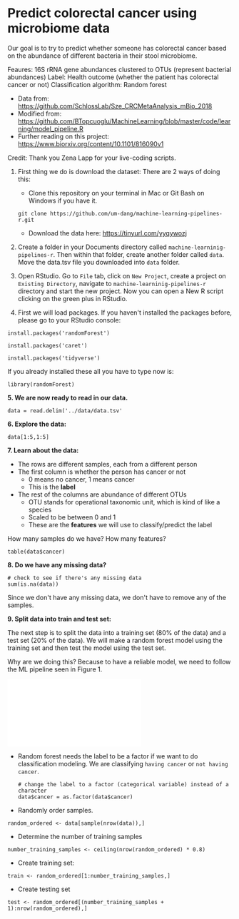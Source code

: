 # Predict colorectal cancer using microbiome data

Our goal is to try to predict whether someone has colorectal cancer based on the abundance of different bacteria in their stool microbiome.

Feaures: 16S rRNA gene abundances clustered to OTUs (represent bacterial abundances)
Label: Health outcome (whether the patient has colorectal cancer or not)
Classification algorithm: Random forest

- Data from: https://github.com/SchlossLab/Sze_CRCMetaAnalysis_mBio_2018
- Modified from: https://github.com/BTopcuoglu/MachineLearning/blob/master/code/learning/model_pipeline.R
- Further reading on this project: https://www.biorxiv.org/content/10.1101/816090v1

Credit: Thank you Zena Lapp for your live-coding scripts. 

1. First thing we do is download the dataset: There are 2 ways of doing this:
      - Clone this repository on your terminal in Mac or Git Bash on Windows if you have it.
      
      ```
      git clone https://github.com/um-dang/machine-learning-pipelines-r.git
      ```
      
      - Download the data here: https://tinyurl.com/yyqywozj

2. Create a folder in your Documents directory called `machine-learninig-pipelines-r`. Then within that folder, create another folder called `data`. Move the data.tsv file you downloaded into `data` folder.

3. Open RStudio. Go to `File` tab, click on `New Project`, create a project on `Existing Directory`, navigate to `machine-learninig-pipelines-r` directory and start the new project. Now you can open a New R script clicking on the green plus in RStudio. 

4. First we will load packages. If you haven't installed the packages before, please go to your RStudio console:

  ```install.packages('randomForest')```
  
  ```install.packages('caret')```

  ```install.packages('tidyverse')```

If you already installed these all you have to type  now is:

  ```
  library(randomForest)
  ```

__5. We are now ready to read in our data.__

```
data = read.delim('../data/data.tsv'
```

__6. Explore the data:__

```
data[1:5,1:5]
```

__7. Learn about the data:__

- The rows are different samples, each from a different person
- The first column is whether the person has cancer or not
    - 0 means no cancer, 1 means cancer
    - This is the **label**
- The rest of the columns are abundance of different OTUs
    - OTU stands for operational taxonomic unit, which is kind of like a species
    - Scaled to be between 0 and 1
    - These are the **features** we will use to classify/predict the label
  
How many samples do we have? How many features?

```
table(data$cancer)
```

__8. Do we have any missing data?__

```
# check to see if there's any missing data
sum(is.na(data))
```
Since we don't have any missing data, we don't have to remove any of the samples. 

__9. Split data into train and test set:__

The next step is to split the data into a training set (80% of the data) and a test set (20% of the data). We will make a random forest model using the training set and then test the model using the test set.

Why are we doing this? Because to have a reliable model, we need to follow the ML pipeline seen in Figure 1.

![Machine Learning Pipeline](Figure_1.pdf)

  - Random forest needs the label to be a factor if we want to do classification modeling. 
    We are classifying `having cancer` or `not having cancer`.

    ```
    # change the label to a factor (categorical variable) instead of a character 
    data$cancer = as.factor(data$cancer)
    ```

   - Randomly order samples. 
   ```
   random_ordered <- data[sample(nrow(data)),]
   ```

   - Determine the number of training samples
   ```
  number_training_samples <- ceiling(nrow(random_ordered) * 0.8)
  ```

   - Create training set:
   ```
   train <- random_ordered[1:number_training_samples,]
   ```

  - Create testing set
  ```
  test <- random_ordered[(number_training_samples + 1):nrow(random_ordered),]
  ```
  
  

